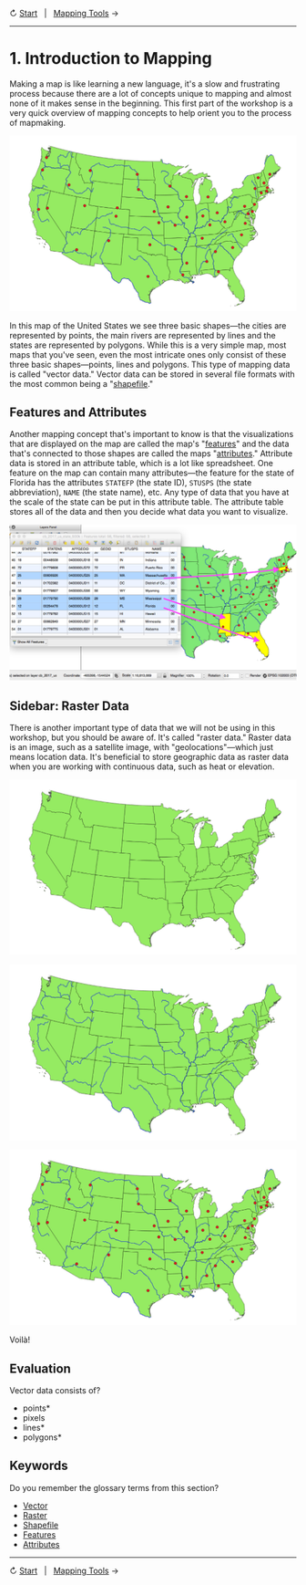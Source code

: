 ↻ [Start](../README.md)&nbsp;&nbsp;&nbsp;|&nbsp;&nbsp;&nbsp;[Mapping Tools](02-mapping-tools.md) →

---

# 1. Introduction to Mapping

Making a map is like learning a new language, it's a slow and frustrating process because there are a lot of concepts unique to mapping and almost none of it makes sense in the beginning. This first part of the workshop is a very quick overview of mapping concepts to help orient you to the process of mapmaking.

![An example of a Points, Lines, and Polygon Map](../images/pointslinespolygonsmap.png)

In this map of the United States we see three basic shapes—the cities are represented by points, the main rivers are represented by lines and the states are represented by polygons. While this is a very simple map, most maps that you've seen, even the most intricate ones only consist of these three basic shapes—points, lines and polygons. This type of mapping data is called "vector data." Vector data can be stored in several file formats with the most common being a "[shapefile](https://github.com/DHRI-Curriculum/glossary/blob/v2.0/terms/shapefile.md)."

## Features and Attributes

Another mapping concept that's important to know is that the visualizations that are displayed on the map are called the map's "[features](https://github.com/DHRI-Curriculum/glossary/blob/v2.0/terms/feature.md)" and the data that's connected to those shapes are called the maps "[attributes](https://github.com/DHRI-Curriculum/glossary/blob/v2.0/terms/attribute-table.md)." Attribute data is stored in an attribute table, which is a lot like spreadsheet. One feature on the map can contain many attributes—the feature for the state of Florida has the attributes `STATEFP` (the state ID), `STUSPS` (the state abbreviation), `NAME` (the state name), etc. Any type of data that you have at the scale of the state can be put in this attribute table. The attribute table stores all of the data and then you decide what data you want to visualize.

![Screenshot explaining the concepts features and attributes in mapping](../images/featuresattributes.png)

## Sidebar: Raster Data

There is another important type of data that we will not be using in this workshop, but you should be aware of. It's called "raster data." Raster data is an image, such as a satellite image, with "geolocations"—which just means location data. It's beneficial to store geographic data as raster data when you are working with continuous data, such as heat or elevation.<!-- TODO #12: add "raster data" to glossary -->

![An example of a Polygon Map](../images/polygonsmap.png)

![An example of a Line Map](../images/polygonslinesmap.png)

![An example of a Points, Lines, and Polygon Map](../images/pointslinespolygonsmap.png)

Voilà!

## Evaluation

Vector data consists of?
- points*
- pixels
- lines*
- polygons*

## Keywords
Do you remember the glossary terms from this section?

- [Vector](https://github.com/DHRI-Curriculum/glossary/blob/v2.0/terms/vector.md)
- [Raster](https://github.com/DHRI-Curriculum/glossary/blob/v2.0/terms/raster.md)
- [Shapefile](https://github.com/DHRI-Curriculum/glossary/blob/v2.0/terms/shapefile.md)
- [Features](https://github.com/DHRI-Curriculum/glossary/blob/v2.0/terms/feature.md)
- [Attributes](https://github.com/DHRI-Curriculum/glossary/blob/v2.0/terms/attribute-table.md)

---

↻ [Start](../README.md)&nbsp;&nbsp;&nbsp;|&nbsp;&nbsp;&nbsp;[Mapping Tools](02-mapping-tools.md) →